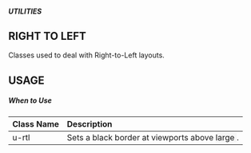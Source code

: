 ##### UTILITIES
## RIGHT TO LEFT

Classes used to deal with Right-to-Left layouts.

## USAGE
##### When to Use


|Class Name|Description|
|:---------|:---------|
|u-rtl|Sets a black border at viewports above <span style ="background:#f5f5f5"> large </span>.|